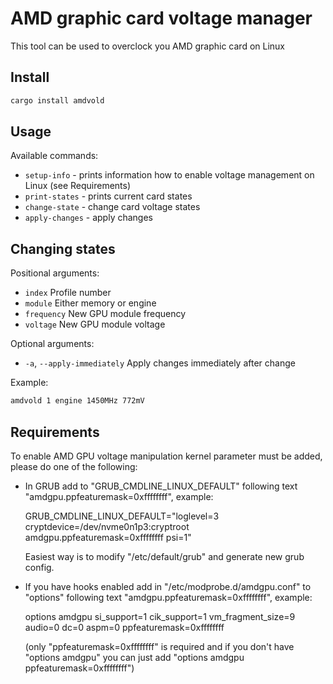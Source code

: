 # AMD graphic card voltage manager

This tool can be used to overclock you AMD graphic card on Linux

## Install

```bash
cargo install amdvold
```

## Usage

Available commands:

* `setup-info` - prints information how to enable voltage management on Linux (see Requirements) 
* `print-states` - prints current card states
* `change-state` - change card voltage states
* `apply-changes` - apply changes

## Changing states

Positional arguments:
* `index`                    Profile number
* `module`                   Either memory or engine
* `frequency`                New GPU module frequency
* `voltage`                  New GPU module voltage

Optional arguments:
* `-a`, `--apply-immediately`  Apply changes immediately after change

Example:

```bash
amdvold 1 engine 1450MHz 772mV
```

## Requirements

To enable AMD GPU voltage manipulation kernel parameter must be added, please do one of the following:

* In GRUB add to "GRUB_CMDLINE_LINUX_DEFAULT" following text "amdgpu.ppfeaturemask=0xffffffff", example:

  GRUB_CMDLINE_LINUX_DEFAULT="loglevel=3 cryptdevice=/dev/nvme0n1p3:cryptroot amdgpu.ppfeaturemask=0xffffffff psi=1"

  Easiest way is to modify "/etc/default/grub" and generate new grub config.

* If you have hooks enabled add in "/etc/modprobe.d/amdgpu.conf" to "options" following text "amdgpu.ppfeaturemask=0xffffffff", example:

  options amdgpu si_support=1 cik_support=1 vm_fragment_size=9 audio=0 dc=0 aspm=0 ppfeaturemask=0xffffffff

  (only "ppfeaturemask=0xffffffff" is required and if you don't have "options amdgpu" you can just add "options amdgpu ppfeaturemask=0xffffffff")